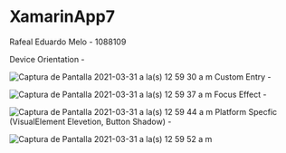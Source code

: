 # XamarinApp7
Rafeal Eduardo Melo - 1088109

Device Orientation - 

![Captura de Pantalla 2021-03-31 a la(s) 12 59 30 a  m](https://user-images.githubusercontent.com/49174284/113092884-d9452a80-91bc-11eb-870e-03e172cd8ff3.png)
Custom Entry - 

![Captura de Pantalla 2021-03-31 a la(s) 12 59 37 a  m](https://user-images.githubusercontent.com/49174284/113092883-d8ac9400-91bc-11eb-8c4c-b96954909cb5.png)
Focus Effect - 

![Captura de Pantalla 2021-03-31 a la(s) 12 59 44 a  m](https://user-images.githubusercontent.com/49174284/113092882-d8ac9400-91bc-11eb-9539-23cdd3997af0.png)
Platform Specfic (VisualElement Elevetion, Button Shadow) - 

![Captura de Pantalla 2021-03-31 a la(s) 12 59 52 a  m](https://user-images.githubusercontent.com/49174284/113092879-d813fd80-91bc-11eb-8fc4-16a7893399e0.png)



